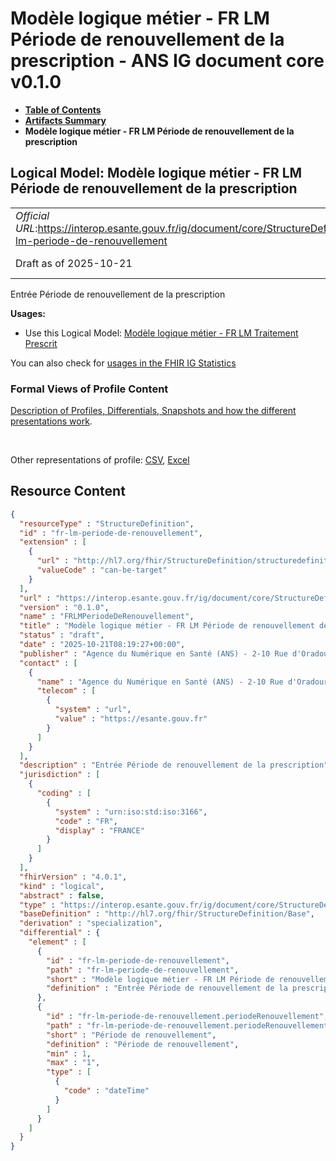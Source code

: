 # Modèle logique métier - FR LM Période de renouvellement de la prescription - ANS IG document core v0.1.0

* [**Table of Contents**](toc.md)
* [**Artifacts Summary**](artifacts.md)
* **Modèle logique métier - FR LM Période de renouvellement de la prescription**

## Logical Model: Modèle logique métier - FR LM Période de renouvellement de la prescription 

| | |
| :--- | :--- |
| *Official URL*:https://interop.esante.gouv.fr/ig/document/core/StructureDefinition/fr-lm-periode-de-renouvellement | *Version*:0.1.0 |
| Draft as of 2025-10-21 | *Computable Name*:FRLMPeriodeDeRenouvellement |

 
Entrée Période de renouvellement de la prescription 

**Usages:**

* Use this Logical Model: [Modèle logique métier - FR LM Traitement Prescrit](StructureDefinition-fr-lm-traitement-prescrit.md)

You can also check for [usages in the FHIR IG Statistics](https://packages2.fhir.org/xig/ans.document.fr.core|current/StructureDefinition/fr-lm-periode-de-renouvellement)

### Formal Views of Profile Content

 [Description of Profiles, Differentials, Snapshots and how the different presentations work](http://build.fhir.org/ig/FHIR/ig-guidance/readingIgs.html#structure-definitions). 

 

Other representations of profile: [CSV](StructureDefinition-fr-lm-periode-de-renouvellement.csv), [Excel](StructureDefinition-fr-lm-periode-de-renouvellement.xlsx) 



## Resource Content

```json
{
  "resourceType" : "StructureDefinition",
  "id" : "fr-lm-periode-de-renouvellement",
  "extension" : [
    {
      "url" : "http://hl7.org/fhir/StructureDefinition/structuredefinition-type-characteristics",
      "valueCode" : "can-be-target"
    }
  ],
  "url" : "https://interop.esante.gouv.fr/ig/document/core/StructureDefinition/fr-lm-periode-de-renouvellement",
  "version" : "0.1.0",
  "name" : "FRLMPeriodeDeRenouvellement",
  "title" : "Modèle logique métier - FR LM Période de renouvellement de la prescription",
  "status" : "draft",
  "date" : "2025-10-21T08:19:27+00:00",
  "publisher" : "Agence du Numérique en Santé (ANS) - 2-10 Rue d'Oradour-sur-Glane, 75015 Paris",
  "contact" : [
    {
      "name" : "Agence du Numérique en Santé (ANS) - 2-10 Rue d'Oradour-sur-Glane, 75015 Paris",
      "telecom" : [
        {
          "system" : "url",
          "value" : "https://esante.gouv.fr"
        }
      ]
    }
  ],
  "description" : "Entrée Période de renouvellement de la prescription",
  "jurisdiction" : [
    {
      "coding" : [
        {
          "system" : "urn:iso:std:iso:3166",
          "code" : "FR",
          "display" : "FRANCE"
        }
      ]
    }
  ],
  "fhirVersion" : "4.0.1",
  "kind" : "logical",
  "abstract" : false,
  "type" : "https://interop.esante.gouv.fr/ig/document/core/StructureDefinition/fr-lm-periode-de-renouvellement",
  "baseDefinition" : "http://hl7.org/fhir/StructureDefinition/Base",
  "derivation" : "specialization",
  "differential" : {
    "element" : [
      {
        "id" : "fr-lm-periode-de-renouvellement",
        "path" : "fr-lm-periode-de-renouvellement",
        "short" : "Modèle logique métier - FR LM Période de renouvellement de la prescription",
        "definition" : "Entrée Période de renouvellement de la prescription"
      },
      {
        "id" : "fr-lm-periode-de-renouvellement.periodeRenouvellement",
        "path" : "fr-lm-periode-de-renouvellement.periodeRenouvellement",
        "short" : "Période de renouvellement",
        "definition" : "Période de renouvellement",
        "min" : 1,
        "max" : "1",
        "type" : [
          {
            "code" : "dateTime"
          }
        ]
      }
    ]
  }
}

```
